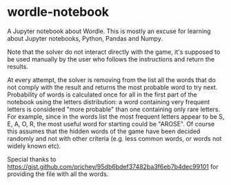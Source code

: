 # wordle-notebook
A Jupyter notebook about Wordle. 
This is mostly an excuse for learning about Jupyter notebooks, Python, Pandas and Numpy.

Note that the solver do not interact directly with the game, it's supposed to be used manually by the user who follows the instructions and return the results.  

At every attempt, the solver is removing from the list all the words that do not comply with the result and returns the most probable word to try next.
Probability of words is calculated once for all in the first part of the notebook using the letters distribution: a word containing very frequent letters is considered "more probable" than one containing only rare letters. For example, since in the words list the most frequent letters appear to be S, E, A, O, R, the most useful word for starting could be "AROSE". 
Of course this assumes that the hidden words of the game have been decided randomly and not with other criteria (e.g. less common words, or words not widely known etc).

Special thanks to https://gist.github.com/prichey/95db6bdef37482ba3f6eb7b4dec99101 for providing the file with all the words. 

